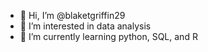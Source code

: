 - 👋 Hi, I’m @blaketgriffin29
- 👀 I’m interested in data analysis
- 🌱 I’m currently learning python, SQL, and R

<!---
blaketgriffin29/blaketgriffin29 is a ✨ special ✨ repository because its `README.md` (this file) appears on your GitHub profile.
You can click the Preview link to take a look at your changes.
--->

